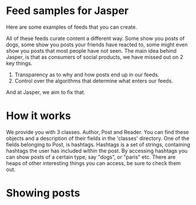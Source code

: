 # Feed samples for Jasper 

Here are some examples of feeds that you can create. 

All of these feeds curate content a different way. Some show you posts of dogs, some show you posts your friends have reacted to, some might even show you posts that most people have not seen. The main idea behind Jasper, is that as consumers of social products, we have missed out on 2 key things. 

1. Transparency as to why and how posts end up in our feeds. 
2. Control over the algorithms that determine what enters our feeds. 

And at Jasper, we aim to fix that.

# How it works

We provide you with 3 classes. Author, Post and Reader. You can find these objects and a description of their fields in the 'classes' directory. One of the fields belonging to Post, is hashtags. Hashtags is a set of strings, containing hashtags the user has included within the post. By accessing hashtags you can show posts of a certain type, say "dogs", or "paris" etc. There are heaps of other interesting things you can access, be sure to check them out.

# Showing posts








